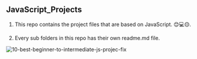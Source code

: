 ## JavaScript_Projects
1. This repo contains the project files that are based on JavaScript. 😊💻🟡.
  
2. Every sub folders in this repo has their own readme.md file.
 
![10-best-beginner-to-intermediate-js-projec-fix](https://github.com/user-attachments/assets/8a03744b-bf9e-4559-8c0c-d6acc5181810)
